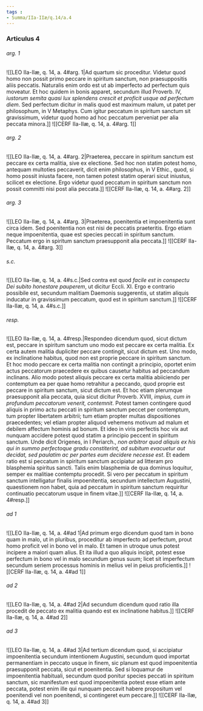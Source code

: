 ```yaml
---
tags : 
- Summa/IIa-IIæ/q.14/a.4
---
```


### Articulus 4

###### arg. 1
![[LEO IIa-IIæ, q. 14, a. 4#arg. 1|Ad quartum sic proceditur. Videtur quod homo non possit primo peccare in spiritum sanctum, non praesuppositis aliis peccatis. Naturalis enim ordo est ut ab imperfecto ad perfectum quis moveatur. Et hoc quidem in bonis apparet, secundum illud Proverb. IV, *iustorum semita quasi lux splendens crescit et proficit usque ad perfectum diem*. Sed perfectum dicitur in malis quod est maximum malum, ut patet per philosophum, in V Metaphys. Cum igitur peccatum in spiritum sanctum sit gravissimum, videtur quod homo ad hoc peccatum perveniat per alia peccata minora.]]
![[CERF IIa-IIæ, q. 14, a. 4#arg. 1]]

###### arg. 2
![[LEO IIa-IIæ, q. 14, a. 4#arg. 2|Praeterea, peccare in spiritum sanctum est peccare ex certa malitia, sive ex electione. Sed hoc non statim potest homo, antequam multoties peccaverit, dicit enim philosophus, in V Ethic., quod, si homo possit iniusta facere, non tamen potest statim operari sicut iniustus, scilicet ex electione. Ergo videtur quod peccatum in spiritum sanctum non possit committi nisi post alia peccata.]]
![[CERF IIa-IIæ, q. 14, a. 4#arg. 2]]

###### arg. 3
![[LEO IIa-IIæ, q. 14, a. 4#arg. 3|Praeterea, poenitentia et impoenitentia sunt circa idem. Sed poenitentia non est nisi de peccatis praeteritis. Ergo etiam neque impoenitentia, quae est species peccati in spiritum sanctum. Peccatum ergo in spiritum sanctum praesupponit alia peccata.]]
![[CERF IIa-IIæ, q. 14, a. 4#arg. 3]]

###### s.c.
![[LEO IIa-IIæ, q. 14, a. 4#s.c.|Sed contra est quod *facile est in conspectu Dei subito honestare pauperem*, ut dicitur Eccli. XI. Ergo e contrario possibile est, secundum malitiam Daemonis suggerentis, ut statim aliquis inducatur in gravissimum peccatum, quod est in spiritum sanctum.]]
![[CERF IIa-IIæ, q. 14, a. 4#s.c.]]

###### resp.
![[LEO IIa-IIæ, q. 14, a. 4#resp.|Respondeo dicendum quod, sicut dictum est, peccare in spiritum sanctum uno modo est peccare ex certa malitia. Ex certa autem malitia dupliciter peccare contingit, sicut dictum est. Uno modo, ex inclinatione habitus, quod non est proprie peccare in spiritum sanctum. Et hoc modo peccare ex certa malitia non contingit a principio, oportet enim actus peccatorum praecedere ex quibus causetur habitus ad peccandum inclinans. Alio modo potest aliquis peccare ex certa malitia abiiciendo per contemptum ea per quae homo retrahitur a peccando, quod proprie est peccare in spiritum sanctum, sicut dictum est. Et hoc etiam plerumque praesupponit alia peccata, quia sicut dicitur Proverb. XVIII, *impius, cum in profundum peccatorum venerit, contemnit*. Potest tamen contingere quod aliquis in primo actu peccati in spiritum sanctum peccet per contemptum, tum propter libertatem arbitrii; tum etiam propter multas dispositiones praecedentes; vel etiam propter aliquod vehemens motivum ad malum et debilem affectum hominis ad bonum. Et ideo in viris perfectis hoc vix aut nunquam accidere potest quod statim a principio peccent in spiritum sanctum. Unde dicit Origenes, in I Periarch., *non arbitror quod aliquis ex his qui in summo perfectoque gradu constiterint, ad subitum evacuetur aut decidat, sed paulatim ac per partes eum decidere necesse est*. Et eadem ratio est si peccatum in spiritum sanctum accipiatur ad litteram pro blasphemia spiritus sancti. Talis enim blasphemia de qua dominus loquitur, semper ex malitiae contemptu procedit. Si vero per peccatum in spiritum sanctum intelligatur finalis impoenitentia, secundum intellectum Augustini, quaestionem non habet, quia ad peccatum in spiritum sanctum requiritur continuatio peccatorum usque in finem vitae.]]
![[CERF IIa-IIæ, q. 14, a. 4#resp.]]

###### ad 1
![[LEO IIa-IIæ, q. 14, a. 4#ad 1|Ad primum ergo dicendum quod tam in bono quam in malo, ut in pluribus, proceditur ab imperfecto ad perfectum, prout homo proficit vel in bono vel in malo. Et tamen in utroque unus potest incipere a maiori quam alius. Et ita illud a quo aliquis incipit, potest esse perfectum in bono vel in malo secundum genus suum; licet sit imperfectum secundum seriem processus hominis in melius vel in peius proficientis.]]
![[CERF IIa-IIæ, q. 14, a. 4#ad 1]]

###### ad 2
![[LEO IIa-IIæ, q. 14, a. 4#ad 2|Ad secundum dicendum quod ratio illa procedit de peccato ex malitia quando est ex inclinatione habitus.]]
![[CERF IIa-IIæ, q. 14, a. 4#ad 2]]

###### ad 3
![[LEO IIa-IIæ, q. 14, a. 4#ad 3|Ad tertium dicendum quod, si accipiatur impoenitentia secundum intentionem Augustini, secundum quod importat permanentiam in peccato usque in finem, sic planum est quod impoenitentia praesupponit peccata, sicut et poenitentia. Sed si loquamur de impoenitentia habituali, secundum quod ponitur species peccati in spiritum sanctum, sic manifestum est quod impoenitentia potest esse etiam ante peccata, potest enim ille qui nunquam peccavit habere propositum vel poenitendi vel non poenitendi, si contingeret eum peccare.]]
![[CERF IIa-IIæ, q. 14, a. 4#ad 3]]

